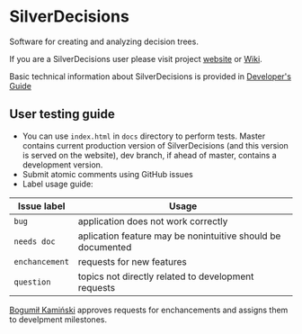 # SilverDecisions

Software for creating and analyzing decision trees.

If you are a SilverDecisions user please visit project [website](http://www.silverdecisions.pl) or [Wiki](https://github.com/SilverDecisions/SilverDecisions/wiki).

Basic technical information about SilverDecisions is provided in [Developer's Guide](https://github.com/SilverDecisions/SilverDecisions/wiki/Developer%27s-guide)

## User testing guide

* You can use `index.html` in `docs` directory to perform tests. Master contains current production version of SilverDecisions (and this version is served on the website), dev branch, if ahead of master, contains a development version.
* Submit atomic comments using GitHub issues
* Label usage guide:

| Issue label | Usage |
| --- | --- |
| `bug` | application does not work correctly |
| `needs doc` | aplication feature may be nonintuitive should be documented |
| `enchancement` | requests for new features |
| `question` | topics not directly related to development requests |

[Bogumił Kamiński](https://github.com/bkamins) approves requests for enchancements and assigns them to develpment milestones.
